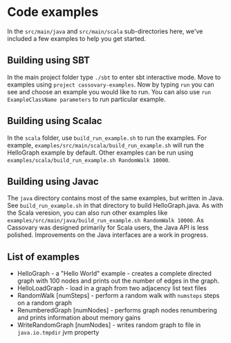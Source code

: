 # Code examples

In the `src/main/java` and `src/main/scala` sub-directories here, we've included a few examples to help you get started.

## Building using SBT
In the main project folder type `./sbt` to enter sbt interactive mode. Move to examples using
`project cassovary-examples`. Now by typing `run` you can see and choose an example you would like to run.
You can also use `run ExampleClassName parameters` to run particular example.

## Building using Scalac
In the `scala` folder, use `build_run_example.sh` to run the examples. For example,
`examples/src/main/scala/build_run_example.sh` will run the HelloGraph example by default. Other examples
can be run using `examples/scala/build_run_example.sh RandomWalk 10000`.

## Building using Javac
The `java` directory contains most of the same examples, but written in Java. See `build_run_example.sh`
in that directory to build HelloGraph.java. As with the Scala veresion, you can also run other examples like
`examples/src/main/java/build_run_example.sh RandomWalk 10000`. As Cassovary was designed primarily for Scala users,
the Java API is less polished. Improvements on the Java interfaces are a work in progress.

## List of examples
* HelloGraph - a "Hello World" example - creates a complete directed graph with 100 nodes and prints out the number of
edges in the graph.
* HelloLoadGraph - load in a graph from two adjacency list text files
* RandomWalk [numSteps] - perform a random walk with `numsteps` steps on a random graph
* RenumberedGraph [numNodes] - performs graph nodes renumbering and prints information about memory gains
* WriteRandomGraph [numNodes] - writes random graph to file in `java.io.tmpdir` jvm property
